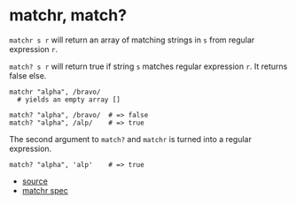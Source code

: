 
# matchr, match?

`matchr s r` will return an array of matching strings in `s` from regular
expression `r`.

`match? s r` will return true if string `s` matches regular expression `r`.
It returns false else.

```
matchr "alpha", /bravo/
  # yields an empty array []

match? "alpha", /bravo/  # => false
match? "alpha", /alp/    # => true
```

The second argument to `match?` and `matchr` is turned into a
regular expression.
```
match? "alpha", 'alp'    # => true
```


* [source](https://github.com/floraison/flor/tree/master/lib/flor/pcore/matchr.rb)
* [matchr spec](https://github.com/floraison/flor/tree/master/spec/pcore/matchr_spec.rb)

